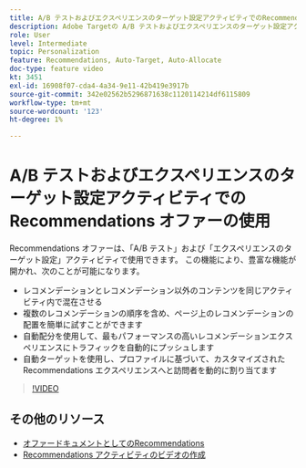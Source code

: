 ```yaml
---
title: A/B テストおよびエクスペリエンスのターゲット設定アクティビティでのRecommendations オファーの使用方法
description: Adobe Targetの A/B テストおよびエクスペリエンスのターゲット設定アクティビティで、Recommendations オファーを使用する方法を説明します。
role: User
level: Intermediate
topic: Personalization
feature: Recommendations, Auto-Target, Auto-Allocate
doc-type: feature video
kt: 3451
exl-id: 16908f07-cda4-4a34-9e11-42b419e3917b
source-git-commit: 342e02562b5296871638c1120114214df6115809
workflow-type: tm+mt
source-wordcount: '123'
ht-degree: 1%

---
```


# A/B テストおよびエクスペリエンスのターゲット設定アクティビティでのRecommendations オファーの使用

Recommendations オファーは、「A/B テスト」および「エクスペリエンスのターゲット設定」アクティビティで使用できます。 この機能により、豊富な機能が開かれ、次のことが可能になります。

* レコメンデーションとレコメンデーション以外のコンテンツを同じアクティビティ内で混在させる
* 複数のレコメンデーションの順序を含め、ページ上のレコメンデーションの配置を簡単に試すことができます
* 自動配分を使用して、最もパフォーマンスの高いレコメンデーションエクスペリエンスにトラフィックを自動的にプッシュします
* 自動ターゲットを使用し、プロファイルに基づいて、カスタマイズされた Recommendations エクスペリエンスへと訪問者を動的に割り当てます

>[!VIDEO](https://video.tv.adobe.com/v/28878?quality=12)

## その他のリソース

* [ オファードキュメントとしてのRecommendations](https://experienceleague.adobe.com/docs/target/using/recommendations/recommendations-as-an-offer.html?lang=en)
* [Recommendations アクティビティのビデオの作成](create-a-recommendations-activity.md)

